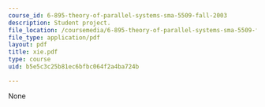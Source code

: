 ```yaml
---
course_id: 6-895-theory-of-parallel-systems-sma-5509-fall-2003
description: Student project.
file_location: /coursemedia/6-895-theory-of-parallel-systems-sma-5509-fall-2003/b5e5c3c25b81ec6bfbc064f2a4ba724b_xie.pdf
file_type: application/pdf
layout: pdf
title: xie.pdf
type: course
uid: b5e5c3c25b81ec6bfbc064f2a4ba724b

---
```

None